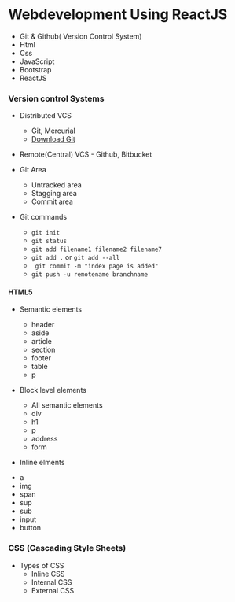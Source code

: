 # Webdevelopment Using ReactJS

+ Git & Github( Version Control System)
+ Html
+ Css
+ JavaScript
+ Bootstrap
+ ReactJS

### Version control Systems
+ Distributed VCS
    - Git, Mercurial
    - [Download Git](https://git-scm.com/download/win)

+ Remote(Central) VCS
         - Github, Bitbucket

+ Git Area
    - Untracked area
    - Stagging area
    - Commit area
+ Git commands

    - `git init`
    - `git status`
    - `git add filename1 filename2 filename7`
    - `git add .` or `git add --all`
    - ` git commit -m "index page is added"`
    - `git push -u remotename branchname`



#### HTML5

+ Semantic elements
    - header
    - aside
    - article
    - section
    - footer
    - table
    - p

+ Block level elements
  -  All semantic elements
  -  div
  -  h1
  -  p
  -  address
  - form

+ Inline elments
 - a
 - img
 - span
 - sup
 - sub
 - input
 - button


 ### CSS (Cascading Style Sheets)

 + Types of CSS
    - Inline CSS
    - Internal CSS
    - External CSS